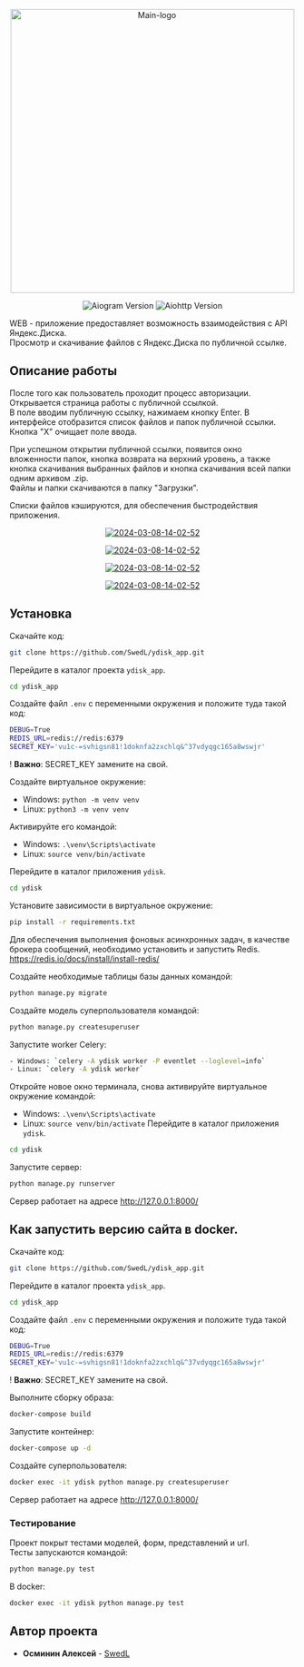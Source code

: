 <p align="center"><img src="https://i.ibb.co/vJnDKGB/picture-compress.png" alt="Main-logo" border="0" width="500"></p>

<p align="center">
   <img src="https://img.shields.io/badge/Python-3.11-orange)" alt="Aiogram Version">
   <img src="https://img.shields.io/badge/Django-5.1.1-E86F00" alt="Aiohttp Version">
</p>

<p>WEB - приложение предоставляет возможность взаимодействия с API Яндекс.Диска.
<br>Просмотр и скачивание файлов с Яндекс.Диска по публичной ссылке.</p>


## Описание работы
После того как пользователь проходит процесс авторизации.
Открывается страница работы с публичной ссылкой.<br>
В поле вводим публичную ссылку, нажимаем кнопку Enter. В интерфейсе отобразится список файлов и папок публичной ссылки.<br>
Кнопка "X" очищает поле ввода.

При успешном открытии публичной ссылки, появится окно вложенности папок,
кнопка возврата на верхний уровень, а также кнопка скачивания выбранных
файлов и кнопка скачивания всей папки одним архивом .zip.<br>
Файлы и папки скачиваются в папку "Загрузки".

Списки файлов кэшируются, для обеспечения быстродействия приложения.

<p align="center">
<a href="https://i.ibb.co/ZTXLtb3/login-page.png"><img src="https://i.ibb.co/ZTXLtb3/login-page.png" alt="2024-03-08-14-02-52" border="0"></a>
</p>
<p align="center">
<a href="https://i.ibb.co/sygSRRY/public-key-page3.png"><img src="https://i.ibb.co/sygSRRY/public-key-page3.png" alt="2024-03-08-14-02-52" border="0"></a>
</p>
<p align="center">
<a href="https://i.ibb.co/mDz1wyZ/public-key-page1.png"><img src="https://i.ibb.co/mDz1wyZ/public-key-page1.png" alt="2024-03-08-14-02-52" border="0"></a>
</p>
<p align="center">
<a href="https://i.ibb.co/xzHp4HM/public-key-page2.png"><img src="https://i.ibb.co/xzHp4HM/public-key-page2.png" alt="2024-03-08-14-02-52" border="0"></a>
</p>


## Установка

Скачайте код:
```sh
git clone https://github.com/SwedL/ydisk_app.git
```
Перейдите в каталог проекта `ydisk_app`.<br>
```sh
cd ydisk_app
```
Создайте файл `.env` с переменными окружения и положите туда такой код:<br>

```sh
DEBUG=True
REDIS_URL=redis://redis:6379
SECRET_KEY='vu1c-=svhigsn81!1doknfa2zxchlq&^37vdyqgc165a8wswjr'
```
! **Важно**: SECRET_KEY замените на свой.<br>

Создайте виртуальное окружение:
- Windows: `python -m venv venv`
- Linux: `python3 -m venv venv`

Активируйте его командой:
- Windows: `.\venv\Scripts\activate`
- Linux: `source venv/bin/activate`

Перейдите в каталог приложения `ydisk`.<br>
```sh
cd ydisk
```
Установите зависимости в виртуальное окружение:

```sh
pip install -r requirements.txt
```

Для обеспечения выполнения фоновых асинхронных задач, в качестве брокера сообщений, необходимо установить и запустить Redis.  
https://redis.io/docs/install/install-redis/

Создайте необходимые таблицы базы данных командой:
```sh
python manage.py migrate
```
Создайте модель суперпользователя командой:
```sh
python manage.py createsuperuser
```
Запустите worker Celery:
```sh
- Windows: `celery -A ydisk worker -P eventlet --loglevel=info`
- Linux: `celery -A ydisk worker`
```
Откройте новое окно терминала, снова активируйте виртуальное окружение командой:
- Windows: `.\venv\Scripts\activate`
- Linux: `source venv/bin/activate`
Перейдите в каталог приложения `ydisk`.<br>
```sh
cd ydisk
```
Запустите сервер:
```sh
python manage.py runserver
```
Сервер работает на адресе <a href="http://127.0.0.1:8000/" target="_blank">http://127.0.0.1:8000/</a>

## Как запустить версию сайта в docker.
Скачайте код:
```sh
git clone https://github.com/SwedL/ydisk_app.git
```
Перейдите в каталог проекта `ydisk_app`.<br>
```sh
cd ydisk_app
```
Создайте файл `.env` с переменными окружения и положите туда такой код:<br>

```sh
DEBUG=True
REDIS_URL=redis://redis:6379
SECRET_KEY='vu1c-=svhigsn81!1doknfa2zxchlq&^37vdyqgc165a8wswjr'
```
! **Важно**: SECRET_KEY замените на свой.<br>

Выполните сборку образа:
```sh
docker-compose build
```
Запустите контейнер:
```sh
docker-compose up -d
```
Создайте суперпользователя:
```sh
docker exec -it ydisk python manage.py createsuperuser
```
Сервер работает на адресе <a href="http://127.0.0.1:8000/" target="_blank">http://127.0.0.1:8000/</a>

### Тестирование

Проект покрыт тестами моделей, форм, представлений и url.<br>
Тесты запускаются командой:
```sh
python manage.py test
```
В docker:
```sh
docker exec -it ydisk python manage.py test
```
## Автор проекта

* **Осминин Алексей** - [SwedL](https://github.com/SwedL)

